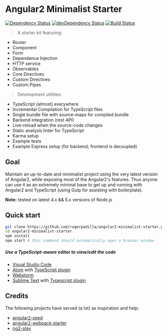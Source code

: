 # Angular2 Minimalist Starter

[![Dependency Status](https://david-dm.org/rogerpadilla/angular2-minimalist-starter.svg)](https://david-dm.org/rogerpadilla/angular2-minimalist-starter)
[![devDependency Status](https://david-dm.org/rogerpadilla/angular2-minimalist-starter/dev-status.svg)](https://david-dm.org/rogerpadilla/angular2-minimalist-starter#info=devDependencies)
[![Build Status](https://travis-ci.org/rogerpadilla/angular2-minimalist-starter.svg?branch=master)](https://travis-ci.org/rogerpadilla/angular2-minimalist-starter)

> A starter kit featuring:
* Router
* Component
* Form
* Dependence Injection
* HTTP service
* Observables
* Core Directives
* Custom Directives
* Custom Pipes

> Development utilities:
* TypeScript (almost) everywhere
* Incremental Compilation for TypeScript files
* Single bundle file with source-maps for compiled bundle
* Backend integration (rest API)
* Live-reload when the source-code changes
* Static analysis linter for TypeScript
* Karma setup
* Example tests
* Example Express setup (for backend; frontend is decoupled)

## Goal
Maintain an up-to-date and minimalist project using the very latest version of Angular2, while exposing most of the Angular2's features. Thus anyone can use it as an extremely minimal base to get up and running with Angular2 and TypeScript (using Gulp for assisting with boilerplate).

**Note:** tested on latest 4.x && 5.x versions of Node.js

## Quick start
```bash
git clone https://github.com/rogerpadilla/angular2-minimalist-starter.git
cd angular2-minimalist-starter
npm install
npm start # this command should automatically open a browser window
```

##### Use a TypeScript-aware editor to view/edit the code
* [Visual Studio Code](https://code.visualstudio.com/)
* [Atom](https://atom.io/) with [TypeScript plugin](https://atom.io/packages/atom-typescript)
* [Webstorm](https://www.jetbrains.com/webstorm/download/)
* [Sublime Text](http://www.sublimetext.com) with [Typescript plugin](https://github.com/Microsoft/Typescript-Sublime-plugin#installation)

## Credits
The following projects have served (a lot) as inspiration and help:
- [angular2-seed](https://github.com/mgechev/angular2-seed)
- [angular2-webpack-starter](https://github.com/angular-class/angular2-webpack-starter)
- [ng2-play](https://github.com/pkozlowski-opensource/ng2-play)
